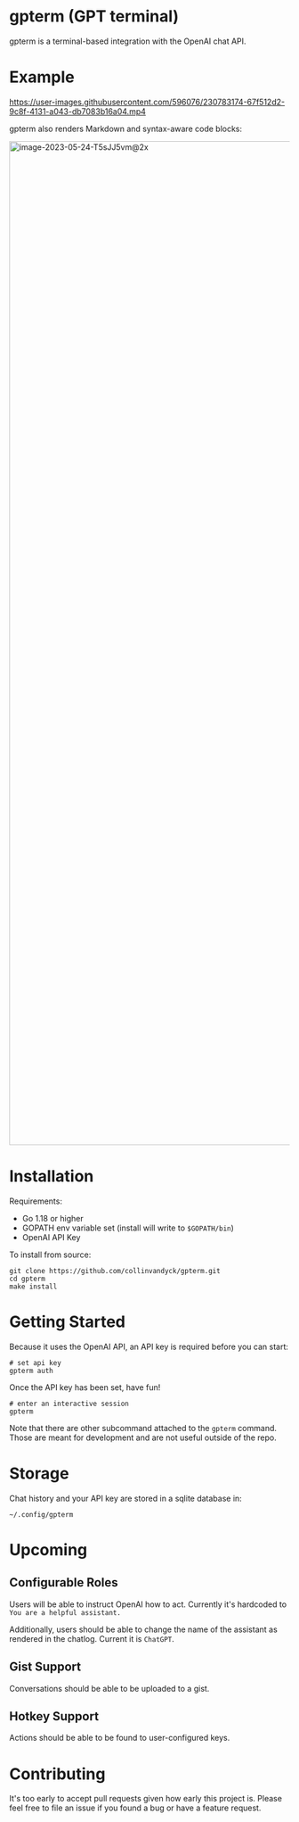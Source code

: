 # gpterm (GPT terminal)

gpterm is a terminal-based integration with the OpenAI chat API.

# Example

https://user-images.githubusercontent.com/596076/230783174-67f512d2-9c8f-4131-a043-db7083b16a04.mp4

gpterm also renders Markdown and syntax-aware code blocks:

<img width="1800" alt="image-2023-05-24-T5sJJ5vm@2x" src="https://github.com/collinvandyck/gpterm/assets/596076/a33c4470-0275-4927-b346-00a68bdcc4e9">

# Installation

Requirements:

- Go 1.18 or higher
- GOPATH env variable set (install will write to `$GOPATH/bin`)
- OpenAI API Key

To install from source:

	git clone https://github.com/collinvandyck/gpterm.git
	cd gpterm
	make install

# Getting Started

Because it uses the OpenAI API, an API key is required before you can start:

	# set api key
	gpterm auth

Once the API key has been set, have fun!

	# enter an interactive session
	gpterm

Note that there are other subcommand attached to the `gpterm` command. Those are meant for development and are
not useful outside of the repo.

# Storage

Chat history and your API key are stored in a sqlite database in:

	~/.config/gpterm

# Upcoming

## Configurable Roles

Users will be able to instruct OpenAI how to act. Currently it's hardcoded to `You are a helpful assistant.`

Additionally, users should be able to change the name of the assistant as rendered in the chatlog. Current it is `ChatGPT`.

## Gist Support

Conversations should be able to be uploaded to a gist.

## Hotkey Support

Actions should be able to be found to user-configured keys.

# Contributing

It's too early to accept pull requests given how early this project is. Please feel free to file an issue if you
found a bug or have a feature request.

